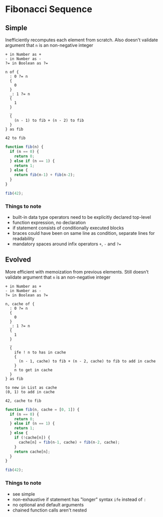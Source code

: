 # Fibonacci Sequence



## Simple

Inefficiently recomputes each element from scratch. Also doesn't validate argument that `n` is an non-negative integer

```
+ in Number as +
- in Number as -
?= in Boolean as ?=

n of {
  : 0 ?= n
  {
    0
  }
  _: 1 ?= n
  {
    1
  }
  _
  {
    (n - 1) to fib + (n - 2) to fib
  }
} as fib

42 to fib
```

```js
function fib(n) {
  if (n == 0) {
    return 0;
  } else if (n == 1) {
    return 1;
  } else {
    return fib(n-1) + fib(n-2);
  }
}

fib(42);
```

### Things to note

- built-in data type operators need to be explicitly declared top-level
- function expression, no declaration
- if statement consists of conditionally executed blocks
- braces could have been on same line as condition, separate lines for readability
- mandatory spaces around infix operators `+`, `-` and `?=`



## Evolved

More efficient with memoization from previous elements. Still doesn't validate argument that `n` is an non-negative integer

```
+ in Number as +
- in Number as -
?= in Boolean as ?=

n, cache of {
  : 0 ?= n
  {
    0
  }
  _: 1 ?= n
  {
    1
  }
  _
  {
    ife ! n to has in cache
    {
      (n - 1, cache) to fib + (n - 2, cache) to fib to add in cache
    }
    n to get in cache
  }
} as fib

to new in List as cache
(0, 1) to add in cache

42, cache to fib
```

```js
function fib(n, cache = [0, 1]) {
  if (n == 0) {
    return 0;
  } else if (n == 1) {
    return 1;
  } else {
    if (!cache[n]) {
      cache[n] = fib(n-1, cache) + fib(n-2, cache);
    }
    return cache[n];
  }
}

fib(42);
```

### Things to note

- see simple
- non-exhaustive if statement has "longer" syntax `ife` instead of `:`
- no optional and default arguments
- chained function calls aren't nested